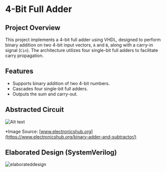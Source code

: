 # 4-Bit Full Adder

## Project Overview
This project implements a 4-bit full adder using VHDL, designed to perform binary addition on two 4-bit input vectors, `A` and `B`, along with a carry-in signal (`Cin`). The architecture utilizes four single-bit full adders to facilitate carry propagation.

## Features
- Supports binary addition of two 4-bit numbers.
- Cascades four single-bit full adders.
- Outputs the sum and carry-out.

## Abstracted Circuit
![Alt text](https://www.electronicshub.org/wp-content/uploads/2015/06/4-bit-adder.jpg)


*Image Source: [www.electronicshub.org](https://www.electronicshub.org/binary-adder-and-subtractor/)
## Elaborated Design (SystemVerilog) 
![elaborateddesign](https://github.com/user-attachments/assets/eb174f81-7981-4b62-89ce-11ab3da7df60)

